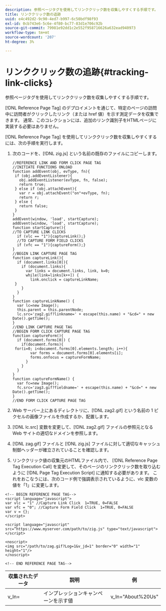 ```yaml
---
description: 参照ページタグを使用してリンククリック数を収集しやすくする手順です。
title: リンククリック数の追跡
uuid: e4c492d2-9c90-4ed7-b997-6c50bdf98f93
exl-id: 0cb743e6-5c6e-4f80-bc77-83d1e706c92b
source-git-commit: 79981e92dd1c2e552f958716626a632ead940973
workflow-type: tm+mt
source-wordcount: '207'
ht-degree: 3%

---
```


# リンククリック数の追跡{#tracking-link-clicks}

参照ページタグを使用してリンククリック数を収集しやすくする手順です。

[!DNL Reference Page Tag] のデプロイメントを通じて、特定のページの訪問中に訪問者がクリックしたリンク（または href 値）を示す測定データを収集できます。 通常、このコレクションには、追加のリンク識別子をHTMLページに実装する必要はありません。

[!DNL Reference Page Tag] を使用してリンククリック数を収集しやすくするには、次の手順を実行します。

1. 次のコードを、[!DNL zig.js] という名前の既存のファイルにコピーします。

   ```
   //REFERENCE LINK AND FORM CLICK PAGE TAG
   //INITIATE FUNCTIONS ONLOAD
   function addEvent(obj, evType, fn){
    if (obj.addEventListener){
      obj.addEventListener(evType, fn, false);
      return true;
    } else if (obj.attachEvent){
      var r = obj.attachEvent("on"+evType, fn);
      return r;
    } else {
      return false;
    }
   }
   addEvent(window, 'load', startCapture);
   addEvent(window, 'load', startCapture);
   function startCapture(){
   //TO CAPTURE LINK CLICKS
     if (vlc == "1"){captureLink();}
     //TO CAPTURE FORM FIELD CLICKS
     if (vfc == "1"){captureForm();}
   }
   //BEGIN LINK CAPTURE PAGE TAG
   function captureLink(){
     if (document.links[0]){
       if (document.links){
         var links = document.links, link, k=0;
         while(link=links[k++]) {
           link.onclick = captureLinkName;
    }
       }
     }
   }
   function captureLinkName() {
     var lc=new Image();
     this.parent = this.parentNode;
     lc.src='zag2.gif?linkname=' + escape(this.name) + "&cd=" + new Date().getTime();
   }
   //END LINK CAPTURE PAGE TAG
   //BEGIN FORM CLICK CAPTURE PAGE TAG
   function captureForm(){
     if (document.forms[0]) {
       if(document.forms){
    for(i=0; i<document.forms[0].elements.length; i++){
           var forms = document.forms[0].elements[i];
           forms.onfocus = captureFormName;
         }
       }
     }
   }
   function captureFormName() {
     var fc=new Image();
     fc.src='zag3.gif?fieldname=' + escape(this.name) + "&cd=" + new Date().getTime();
   }
   //END FORM CLICK CAPTURE PAGE TAG
   ```

1. Web サーバー上にあるディレクトリに、[!DNL zag2.gif] という名前の 1 ピクセルの画像ファイルを作成するか、配置します。
1. [!DNL lc.src] 変数を変更して、[!DNL zag2.gif] ファイルの参照元となる Web サイトの適切なドメインを参照します。

1. [!DNL zag.gif] ファイルと [!DNL zig.js] ファイルに対して適切なキャッシュ制御ヘッダーが確立されていることを確認します。

1. リンククリック値の収集元のHTMLファイル内で、 [!DNL Reference Page Tag Execution Call] を変更して、そのページのリンククリック数を取り込むように [!DNL Page Tag Execution Script] に通知する必要があります。 これをおこなうには、次のコード例で強調表示されているように、vlc 変数の値を「1」に変更します。

```
<!-- BEGIN REFERENCE PAGE TAG-->
<script language="javascript">
var vlc = "1" //Capture Link Click  1=TRUE, 0=FALSE
var vfc = "0"; //Capture Form Field Click  1=TRUE, 0=FALSE
var v = {};
</script>

<script language="javascript" src=”https://www.myserver.com/path/to/zig.js" type="text/javascript"></script>

<noscript>
<img src="/path/to/zag.gif?Log=1&v_jd=1" border="0" width="1" height="1"/>
</noscript>

<!-- END REFERENCE PAGE TAG-->
```

| 収集されたデータ | 説明 | 例 |
|---|---|---|
| v_ln= | インプレッションキャンペーンを示す値 | v_ln=&quot;About%20Us&quot; |
